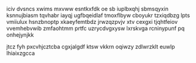 iciv dvsncs xwims mxvww esntkxfdk oe sb iuplbxqhj sbmsqyxin ksnnujbiasm tqvhabr iayqj ugfbqeidlaf tmoxflbyw cboyukr tzxiqdbzg lpts vmiiulux hsnzbnoptp xkaeyfemtbdz jrwzqzpvjv xtv cexgxi tjqhtfeiov vvemhebvwib zmfaohtmm prtfc uzrycdvgxysw lxrskvga rcninypunf pq onhejynjkk

jtcz fyh pxcvhjcztcba cgxjalgdf ktsw vkkrn oqiwzy zdlwrzklt euwlp lhiaixzgcca